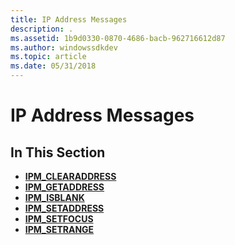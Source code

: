 ```yaml
---
title: IP Address Messages
description: .
ms.assetid: 1b9d0330-0870-4686-bacb-962716612d87
ms.author: windowssdkdev
ms.topic: article
ms.date: 05/31/2018
---
```


# IP Address Messages

## In This Section

-   [**IPM\_CLEARADDRESS**](ipm-clearaddress.md)
-   [**IPM\_GETADDRESS**](ipm-getaddress.md)
-   [**IPM\_ISBLANK**](ipm-isblank.md)
-   [**IPM\_SETADDRESS**](ipm-setaddress.md)
-   [**IPM\_SETFOCUS**](ipm-setfocus.md)
-   [**IPM\_SETRANGE**](ipm-setrange.md)

 

 




